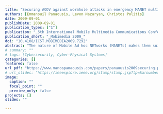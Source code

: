 ```yaml
---
title: "Securing AODV against wormhole attacks in emergency MANET multimedia communications"
authors: [Emmanouil Panaousis, Levon Nazaryan, Christos Politis]
date: 2009-09-01
publishDate: 2009-09-01
publication_types: ["1"]
publication: "_5th International Mobile Multimedia Communications Conference (Mobimedia 2009)_"
publication_short: "_Mobimedia 2009_"
doi: "10.4108/ICST.MOBIMEDIA2009.7292"
abstract: "The nature of Mobile Ad hoc NETworks (MANETs) makes them suitable to be utilized in the context of an extreme emergency for all rescue teams. We use the term emergency MANETs (eMANETs) in order to describe Next Generation Networks (NGNs) which are deployed in emergency cases such as forest fires and terrorist attacks. Secure routing in MANETs is critical. Due to the absence of a central authority, intermediate nodes act as routers forwarding packets across a multihop path. A well known attack against the conventional operation of routing protocols such as the Ad hoc On-demand Distance Vector (AODV) routing protocol, is the wormhole attack. Secure routing in eMANETs is critical due to the fact that secure multimedia communications should be established among the devices of the recovery workers. In this paper we propose a novel routing mechanism called AODV-Wormhole Attack Detection Reaction AODV-WADR to defend eMANETs against wormhole attacks. Our simulations are carried out using the network simulator ns-2 and they show that AODV-WADR does not introduce high overhead, reducing significantly the amount of packet loss caused by malicious wormhole nodes. These are critical requirements for eMANETs where lightweight security mechanisms should be applied and malicious activities should be circumvented."
# summary: ""
# tags: [Cybersecurity, Cyber-Physical Systems]
categories: []
featured: false
url_pdf: "https://www.manospanaousis.com/papers/panaousis2009securing.pdf"
# url_slides: "https://ieeexplore.ieee.org/stamp/stamp.jsp?tp=&arnumber=8894107"
image:
  caption: ""
  focal_point: ""
  preview_only: false
projects: []
slides: ""

---
```

